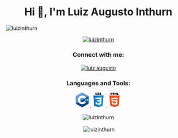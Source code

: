 <h1 align="center">Hi 👋, I'm Luiz Augusto Inthurn</h1>
<p align="left"> <img src="https://komarev.com/ghpvc/?username=luizinthurn&label=Profile%20views&color=0e75b6&style=flat" alt="luizinthurn" /> </p>

<p align="center"> <a href="https://github.com/ryo-ma/github-profile-trophy"><img src="https://github-profile-trophy.vercel.app/?username=luizinthurn" alt="luizinthurn" /></a> </p>

<h3 align="center">Connect with me:</h3>
<p align="center">
<a href="https://linkedin.com/in/luiz augusto" target="blank"><img align="center" src="https://raw.githubusercontent.com/rahuldkjain/github-profile-readme-generator/master/src/images/icons/Social/linked-in-alt.svg" alt="luiz augusto" height="30" width="40" /></a>
</p>

<h3 align="center">Languages and Tools:</h3>
<p align="center""> <a href="https://www.w3schools.com/cpp/" target="_blank" rel="noreferrer"> <img src="https://raw.githubusercontent.com/devicons/devicon/master/icons/cplusplus/cplusplus-original.svg" alt="cplusplus" width="40" height="40"/> </a> <a href="https://www.w3schools.com/css/" target="_blank" rel="noreferrer"> <img src="https://raw.githubusercontent.com/devicons/devicon/master/icons/css3/css3-original-wordmark.svg" alt="css3" width="40" height="40"/> </a> <a href="https://www.w3.org/html/" target="_blank" rel="noreferrer"> <img src="https://raw.githubusercontent.com/devicons/devicon/master/icons/html5/html5-original-wordmark.svg" alt="html5" width="40" height="40"/> </a> </p>

<p align="center"><img align="center" src="https://github-readme-stats.vercel.app/api/top-langs?username=luizinthurn&show_icons=true&locale=en&layout=compact" alt="luizinthurn" /></p>

<p align="center">&nbsp;<img align="center" src="https://github-readme-stats.vercel.app/api?username=luizinthurn&show_icons=true&locale=en" alt="luizinthurn" /></p>

